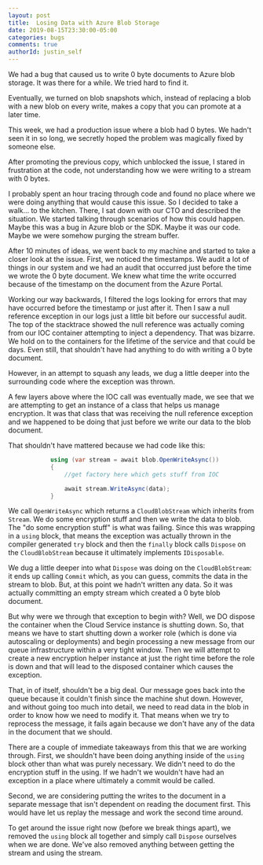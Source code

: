 ```yaml
---
layout: post
title:  Losing Data with Azure Blob Storage
date: 2019-08-15T23:30:00-05:00
categories: bugs
comments: true
authorId: justin_self
---
```


We had a bug that caused us to write 0 byte documents to Azure blob storage. It was there for a while. We tried hard to find it.

Eventually, we turned on blob snapshots which, instead of replacing a blob with a new blob on every write, makes a copy that you can promote at a later time. 

This week, we had a production issue where a blob had 0 bytes. We hadn't seen it in so long, we secretly hoped the problem was magically fixed by someone else.

<!--more-->

After promoting the previous copy, which unblocked the issue, I stared in frustration at the code, not understanding how we were writing to a stream with 0 bytes.

I probably spent an hour tracing through code and found no place where we were doing anything that would cause this issue. So I decided to take a walk... to the kitchen. There, I sat down with our CTO and described the situation. We started talking through scenarios of how this could happen. Maybe this was a bug in Azure blob or the SDK. Maybe it was our code. Maybe we were somehow purging the stream buffer.

After 10 minutes of ideas, we went back to my machine and started to take a closer look at the issue. First, we noticed the timestamps. We audit a lot of things in our system and we had an audit that occurred just before the time we wrote the 0 byte document. We knew what time the write occurred because of the timestamp on the document from the Azure Portal.

Working our way backwards, I filtered the logs looking for errors that may have occurred before the timestamp or just after it. Then I saw a null reference exception in our logs just a little bit before our successful audit. The top of the stacktrace showed the null reference was actually coming from our IOC container attempting to inject a dependency. That was bizarre. We hold on to the containers for the lifetime of the service and that could be days. Even still, that shouldn't have had anything to do with writing a 0 byte document.

However, in an attempt to squash any leads, we dug a little deeper into the surrounding code where the exception was thrown.

A few layers above where the IOC call was eventually made, we see that we are attempting to get an instance of a class that helps us manage encryption. It was that class that was receiving the null reference exception and we happened to be doing that just before we write our data to the blob document.

That shouldn't have mattered because we had code like this:

```csharp
            using (var stream = await blob.OpenWriteAsync())
            {
                //get factory here which gets stuff from IOC

                await stream.WriteAsync(data);
            }
```

We call `OpenWriteAsync` which returns a `CloudBlobStream` which inherits from `Stream`. We do some encryption stuff and then we write the data to blob. The "do some encryption stuff" is what was failing. Since this was wrapping in a `using` block, that means the exception was actually thrown in the compiler generated `try` block and then the `finally` block calls `Dispose` on the `CloudBlobStream` because it ultimately implements `IDisposable`.

We dug a little deeper into what `Dispose` was doing on the `CloudBlobStream`: it ends up calling `Commit` which, as you can guess, commits the data in the stream to blob. But, at this point we hadn't written any data. So it was actually committing an empty stream which created a 0 byte blob document.

But why were we through that exception to begin with? Well, we DO dispose the container when the Cloud Service instance is shutting down. So, that means we have to start shutting down a worker role (which is done via autoscaling or deployments) and begin processing a new message from our queue infrastructure within a very tight window. Then we will attempt to create a new encryption helper instance at just the right time before the role is down and that will lead to the disposed container which causes the exception. 

That, in of itself, shouldn't be a big deal. Our message goes back into the queue because it couldn't finish since the machine shut down. However, and without going too much into detail, we need to read data in the blob in order to know how we need to modify it. That means when we try to reprocess the message, it fails again because we don't have any of the data in the document that we should.

There are a couple of immediate takeaways from this that we are working through. First, we shouldn't have been doing anything inside of the `using` block other than what was purely necessary. We didn't need to do the encryption stuff in the using. If we hadn't we wouldn't have had an exception in a place where ultimately a commit would be called.

Second, we are considering putting the writes to the document in a separate message that isn't dependent on reading the document first. This would have let us replay the message and work the second time around.

To get around the issue right now (before we break things apart), we removed the `using` block all together and simply call `Dispose` ourselves when we are done. We've also removed anything between getting the stream and using the stream.